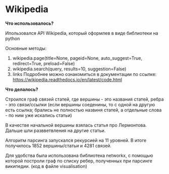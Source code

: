 # Wikipedia

**Что использовалось?**

Ипользовался API Wikipedia, который оформлев в виде библиотеки на python

Основные методы:
1. wikipedia.page(title=None, pageid=None, auto_suggest=True, redirect=True, preload=False)
2. wikipedia.search(query, results=10, suggestion=False)
3. links
Подробнее можно ознакомиться в документации по ссылке: https://wikipedia.readthedocs.io/en/latest/code.html

**Что делалось?**

Строился граф связей статей, где вершины - это названия статей, ребра - это связи/ссылки (если вершины соеденины, то с одной на другую есть ссылка; брались не полностью назвиня статей, а отдельные слова - по ним уже искались статьи)

В качестве начальной вершины взялась статья про Лермонтова. Дальше шли развветвления на другие статьи.

Алгоритм парсинга запускался рекурсией на 11 уровней. В итоге получилось 1852 вершины/статьи и 4281 связей.

Для удобства была использована библиотека networkx, с помощью которой построли граф по списку ребер, полученных при парсинге википедии. (код в файле visualisation)
